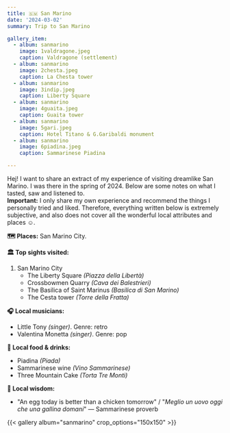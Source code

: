 ```yaml
---
title: 🇸🇲 San Marino
date: '2024-03-02'
summary: Trip to San Marino

gallery_item:
  - album: sanmarino
    image: 1valdragone.jpeg
    caption: Valdragone (settlement)
  - album: sanmarino
    image: 2chesta.jpeg
    caption: La Chesta tower
  - album: sanmarino
    image: 3indip.jpeg
    caption: Liberty Square
  - album: sanmarino
    image: 4guaita.jpeg
    caption: Guaita tower
  - album: sanmarino
    image: 5gari.jpeg
    caption: Hotel Titano & G.Garibaldi monument
  - album: sanmarino
    image: 6piadina.jpeg
    caption: Sammarinese Piadina

---
```

Hej! I want to share an extract of my experience of visiting dreamlike San Marino. I was there in the spring of 2024. Below are some notes on what I tasted, saw and listened to.<br>
<b>Important:</b> I only share my own experience and recommend the things I personally tried and liked. Therefore, everything written below is extremely subjective, and also does not cover all the wonderful local attributes and places ☺️.

<b>🗺 Places:</b> San Marino City.<br>

<b>🏛 Top sights visited: </b>
1. San Marino City
    - The Liberty Square <i>(Piazza della Libertà)</i>
    - Crossbowmen Quarry <i>(Cava dei Balestrieri)</i>
    - The Basilica of Saint Marinus <i>(Basilica di San Marino)</i>
    - The Cesta tower <i>(Torre della Fratta)</i>

<b>🎧 Local musicians: </b>
- Little Tony <i>(singer)</i>. Genre: retro
- Valentina Monetta <i>(singer)</i>. Genre: pop


<b>🥘 Local food & drinks: </b>
- Piadina <i>(Piada)</i>
- Sammarinese wine <i>(Vino Sammarinese)</i>
- Three Mountain Cake <i>(Torta Tre Monti)</i>


<b>🦉 Local wisdom:</b>
- "An egg today is better than a chicken tomorrow"  / "<i>Meglio un uovo oggi che una gallina domani</i>" — Sammarinese proverb

{{< gallery album="sanmarino" crop_options="150x150" >}}
   

